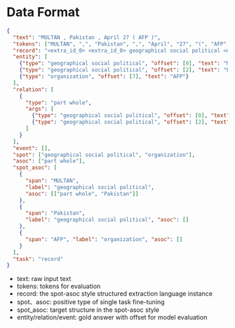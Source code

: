 # Data Format

``` json
{
  "text": "MULTAN , Pakistan , April 27 ( AFP )",
  "tokens": ["MULTAN", ",", "Pakistan", ",", "April", "27", "(", "AFP", ")"],
  "record": "<extra_id_0> <extra_id_0> geographical social political <extra_id_5> MULTAN <extra_id_0> part whole <extra_id_5> Pakistan <extra_id_1> <extra_id_1> <extra_id_0> geographical social political <extra_id_5> Pakistan <extra_id_1> <extra_id_0> organization <extra_id_5> AFP <extra_id_1> <extra_id_1>",
  "entity": [
    {"type": "geographical social political", "offset": [0], "text": "MULTAN"},
    {"type": "geographical social political", "offset": [2], "text": "Pakistan"},
    {"type": "organization", "offset": [7], "text": "AFP"}
  ],
  "relation": [
    {
      "type": "part whole",
      "args": [
        {"type": "geographical social political", "offset": [0], "text": "MULTAN"},
        {"type": "geographical social political", "offset": [2], "text": "Pakistan"}
      ]
    }
  ],
  "event": [],
  "spot": ["geographical social political", "organization"],
  "asoc": ["part whole"],
  "spot_asoc": [
    {
      "span": "MULTAN",
      "label": "geographical social political",
      "asoc": [["part whole", "Pakistan"]]
    },
    {
      "span": "Pakistan",
      "label": "geographical social political", "asoc": []
    },
    {
      "span": "AFP", "label": "organization", "asoc": []
    }
  ],
  "task": "record"
}
```


- text: raw input text
- tokens: tokens for evaluation
- record: the spot-asoc style structured extraction language instance
- spot、asoc: positive type of single task fine-tuning
- spot_asoc: target structure in the spot-asoc style
- entity/relation/event: gold answer with offset for model evaluation
